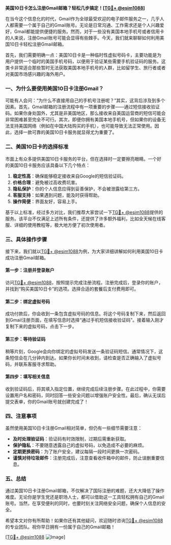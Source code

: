 **美国10日卡怎么注册Gmail邮箱？轻松几步搞定！[[TG💪+ @esim1088](https://t.me/s/esim1088)]**

在当今这个信息化的时代，Gmail作为全球最受欢迎的电子邮件服务之一，几乎人人都需要一个属于自己的Gmail账号。无论是日常沟通、工作需求还是个人兴趣爱好，Gmail都能提供便捷的服务。然而，对于一些没有美国本地手机号或者信用卡的人来说，注册Gmail账号可能会显得有些棘手。今天，我们就来聊聊如何利用美国10日卡轻松注册Gmail邮箱。

首先，我们需要明确一点：美国10日卡是一种临时性虚拟号码卡，主要功能是为用户提供一个临时的美国手机号码，以便用于验证某些需要手机验证码的服务。这类卡非常适合那些暂时无法获取美国本地手机号的人群，比如留学生、旅行者或者对美国市场感兴趣的海外用户。

### **一、为什么要使用美国10日卡注册Gmail？**

可能有人会问：“为什么不直接用自己的手机号注册呢？”其实，这背后涉及到多个因素。首先，Gmail邮箱的注册流程中有一项重要的步骤——通过短信接收验证码。如果你身处国外，尤其是非美国地区，那么接收来自美国运营商的短信可能会非常困难甚至完全不可行。其次，即便你拥有美国本地手机号，但如果你的设备无法支持美国网络（例如在中国大陆购买的手机），也可能导致无法正常使用。因此，选择一款可靠的美国10日卡服务就显得尤为重要了。

### **二、美国10日卡的选择标准**

市面上有众多提供美国10日卡服务的平台，但在选择时一定要擦亮眼睛。一个好的美国10日卡服务应该具备以下几个特点：

1. **稳定性高**：确保能够稳定接收来自Google的短信验证码。
2. **价格合理**：避免被过高收费坑害。
3. **隐私保护**：你的个人信息应得到妥善保护，不会被泄露给第三方。
4. **客服支持**：如果遇到问题，能及时获得帮助。
5. **操作简便**：界面友好，容易上手。

基于以上标准，经过多方对比，我们推荐大家尝试一下[TG💪+ @esim1088](https://t.me/s/esim1088)提供的服务。该平台不仅满足上述所有条件，还提供了许多额外福利，比如全天候在线客服、详细的使用教程等，极大地方便了初次使用者。

### **三、具体操作步骤**

接下来，我们就以[TG💪+ @esim1088](https://t.me/s/esim1088)为例，为大家详细讲解如何利用美国10日卡成功注册Gmail邮箱。

#### **第一步：注册并登录账户**
访问[TG💪+ @esim1088](https://t.me/s/esim1088)，按照提示完成注册流程。注册完成后，登录你的账户，并找到“购买美国10日卡”的选项。选择合适的套餐后支付费用即可。

#### **第二步：绑定虚拟号码**
成功付款后，你会收到一条包含虚拟号码的信息。将这个号码复制下来，然后返回到Gmail注册页面，在填写信息时选择“通过手机短信接收验证码”。接着输入刚才复制下来的虚拟号码，点击下一步。

#### **第三步：等待验证码**
稍等片刻，Google会向你绑定的虚拟号码发送一条验证码短信。通常情况下，这条短信会在几分钟内到达。如果你长时间未收到，请检查是否正确输入了虚拟号码，并联系客服寻求帮助。

#### **第四步：填写相关信息**
收到验证码后，将其填入指定位置，继续完成后续注册步骤。在此过程中，你需要设置用户名和密码，同时回答一些安全问题以增强账户安全性。最后，确认无误后提交表单，你的Gmail账号就创建完成了！

### **四、注意事项**

虽然使用美国10日卡注册Gmail相对简单，但仍有一些细节需要注意：

- **及时处理验证码**：验证码有时效限制，过期后需重新获取。
- **保护隐私**：不要随意透露自己的虚拟号码，以免造成不必要的麻烦。
- **定期更换密码**：为了账户安全，建议每隔一段时间更换一次密码。
- **谨慎对待垃圾邮件**：注册完成后，注意查看收件箱中的邮件，防止误删重要信息。

### **五、总结**

通过美国10日卡注册Gmail邮箱，不仅解决了国际注册的难题，还大大降低了操作难度。无论你是学生党还是职场人士，都可以借助这一工具轻松拥有自己的Gmail账号。当然，在享受便利的同时，也要时刻关注网络安全问题，确保个人信息的安全。

希望本文对你有所帮助！如果你还有其他疑问，欢迎随时咨询[TG💪+ @esim1088](https://t.me/s/esim1088)的专业团队。祝你早日拥有一份属于自己的Gmail邮箱！

[[TG💪+ @esim1088](https://t.me/s/esim1088) ![Image](https://i.postimg.cc/4NQfJmqS/Snipaste-2025-05-13-00-14-12.png)]